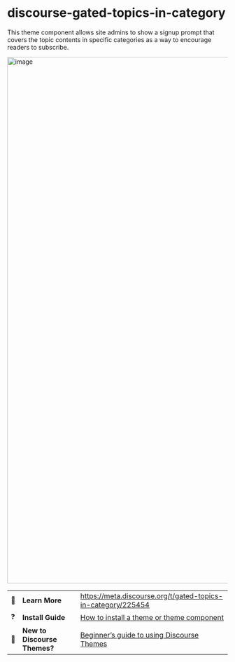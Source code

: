 # discourse-gated-topics-in-category
This theme component allows site admins to show a signup prompt that covers the topic contents in specific categories as a way to encourage readers to subscribe.

<img width="1202" alt="image" src="https://user-images.githubusercontent.com/2790986/165406143-13fdd335-30d5-4bfc-b6d1-bb761e1dc086.png">


||||
|-|-|-|
| :open_book:|**Learn More**| https://meta.discourse.org/t/gated-topics-in-category/225454 |
| :question:|**Install Guide**|[How to install a theme or theme component](https://meta.discourse.org/t/how-do-i-install-a-theme-or-theme-component/63682)|
| 🧠|**New to Discourse Themes?**| [Beginner’s guide to using Discourse Themes](https://meta.discourse.org/t/beginners-guide-to-using-discourse-themes/91966)
